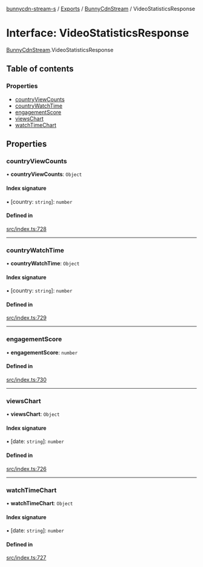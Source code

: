 [bunnycdn-stream-s](../README.md) / [Exports](../modules.md) / [BunnyCdnStream](../modules/BunnyCdnStream.md) / VideoStatisticsResponse

# Interface: VideoStatisticsResponse

[BunnyCdnStream](../modules/BunnyCdnStream.md).VideoStatisticsResponse

## Table of contents

### Properties

- [countryViewCounts](BunnyCdnStream.VideoStatisticsResponse.md#countryviewcounts)
- [countryWatchTime](BunnyCdnStream.VideoStatisticsResponse.md#countrywatchtime)
- [engagementScore](BunnyCdnStream.VideoStatisticsResponse.md#engagementscore)
- [viewsChart](BunnyCdnStream.VideoStatisticsResponse.md#viewschart)
- [watchTimeChart](BunnyCdnStream.VideoStatisticsResponse.md#watchtimechart)

## Properties

### countryViewCounts

• **countryViewCounts**: `Object`

#### Index signature

▪ [country: `string`]: `number`

#### Defined in

[src/index.ts:728](https://github.com/Sterrenhemel/bunnycdn-stream/blob/2954655/src/index.ts#L728)

___

### countryWatchTime

• **countryWatchTime**: `Object`

#### Index signature

▪ [country: `string`]: `number`

#### Defined in

[src/index.ts:729](https://github.com/Sterrenhemel/bunnycdn-stream/blob/2954655/src/index.ts#L729)

___

### engagementScore

• **engagementScore**: `number`

#### Defined in

[src/index.ts:730](https://github.com/Sterrenhemel/bunnycdn-stream/blob/2954655/src/index.ts#L730)

___

### viewsChart

• **viewsChart**: `Object`

#### Index signature

▪ [date: `string`]: `number`

#### Defined in

[src/index.ts:726](https://github.com/Sterrenhemel/bunnycdn-stream/blob/2954655/src/index.ts#L726)

___

### watchTimeChart

• **watchTimeChart**: `Object`

#### Index signature

▪ [date: `string`]: `number`

#### Defined in

[src/index.ts:727](https://github.com/Sterrenhemel/bunnycdn-stream/blob/2954655/src/index.ts#L727)
